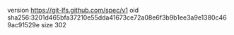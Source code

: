 version https://git-lfs.github.com/spec/v1
oid sha256:3201d465bfa37210e55dda41673ce72a08e6f3b9b1ee3a9e1380c469ac91529e
size 302
